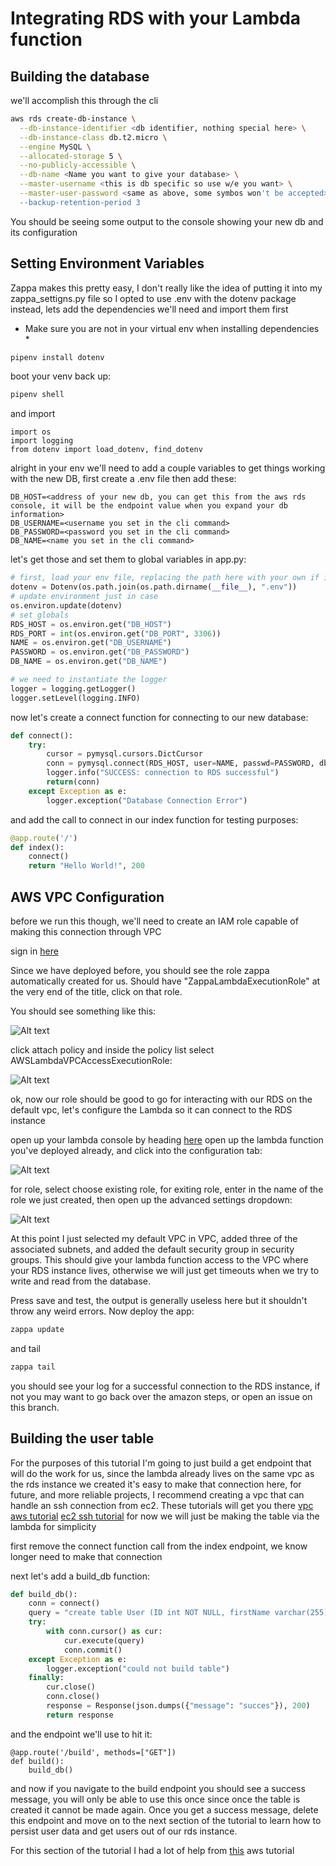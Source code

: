 # Integrating RDS with your Lambda function

## Building the database

we'll accomplish this through the cli

```bash
aws rds create-db-instance \
  --db-instance-identifier <db identifier, nothing special here> \
  --db-instance-class db.t2.micro \
  --engine MySQL \
  --allocated-storage 5 \
  --no-publicly-accessible \
  --db-name <Name you want to give your database> \
  --master-username <this is db specific so use w/e you want> \
  --master-user-password <same as above, some symbos won't be accepted> \
  --backup-retention-period 3
```

You should be seeing some output to the console showing your new db and
its configuration

## Setting Environment Variables

Zappa makes this pretty easy, I don't really like the idea of putting it into my
zappa_settigns.py file so I opted to use .env with the dotenv package instead,
lets add the dependencies we'll need and import them first

* Make sure you are not in your virtual env when installing dependencies *
```bash
pipenv install dotenv
```

boot your venv back up:

```bash
pipenv shell
```

and import

```
import os
import logging
from dotenv import load_dotenv, find_dotenv
```

alright in your env we'll need to add a couple variables to get things working
with the new DB, first create a .env file then add these:
```
DB_HOST=<address of your new db, you can get this from the aws rds console, it will be the endpoint value when you expand your db information>
DB_USERNAME=<username you set in the cli command>
DB_PASSWORD=<password you set in the cli command>
DB_NAME=<name you set in the cli command>
```

let's get those and set them to global variables in app.py:

```python
# first, load your env file, replacing the path here with your own if it differs
dotenv = Dotenv(os.path.join(os.path.dirname(__file__), ".env"))
# update environment just in case
os.environ.update(dotenv)
# set globals
RDS_HOST = os.environ.get("DB_HOST")
RDS_PORT = int(os.environ.get("DB_PORT", 3306))
NAME = os.environ.get("DB_USERNAME")
PASSWORD = os.environ.get("DB_PASSWORD")
DB_NAME = os.environ.get("DB_NAME")

# we need to instantiate the logger
logger = logging.getLogger()
logger.setLevel(logging.INFO)
```

now let's create a connect function for connecting to our new database:

```python
def connect():
    try:
        cursor = pymysql.cursors.DictCursor
        conn = pymysql.connect(RDS_HOST, user=NAME, passwd=PASSWORD, db=DB_NAME, port=RDS_PORT, cursorclass=cursor, connect_timeout=5)
        logger.info("SUCCESS: connection to RDS successful")
        return(conn)
    except Exception as e:
        logger.exception("Database Connection Error")
```

and add the call to connect in our index function for testing purposes:

```python
@app.route('/')
def index():
    connect()
    return "Hello World!", 200

```


## AWS VPC Configuration

before we run this though, we'll need to create an IAM role capable of making this
connection through VPC

sign in [here](https://console.aws.amazon.com/iam/.)

Since we have deployed before, you should see the role zappa automatically
created for us. Should have "ZappaLambdaExecutionRole" at the very end of
the title, click on that role.

You should see something like this:

![Alt text](/../screenshots/screenshots/attach-policy.png?raw=true "Attach Policy")

click attach policy and inside the policy list select AWSLambdaVPCAccessExecutionRole:

![Alt text](/../screenshots/screenshots/select-policy.png?raw=true "Select Policy")

ok, now our role should be good to go for interacting with our RDS on the default vpc,
let's configure the Lambda so it can connect to the RDS instance

open up your lambda console by heading [here](https://console.aws.amazon.com/lambda/home)
open up the lambda function you've deployed already, and click into the configuration tab:

![Alt text](/../screenshots/screenshots/lambda-config.png?raw=true "Lambda Config")

for role, select choose existing role, for exiting role, enter in the name of
the role we just created, then open up the advanced settings dropdown:

![Alt text](/../screenshots/screenshots/lambda-advanced.png?raw=true "Lambda Advanced")

At this point I just selected my default VPC in VPC, added three of the associated
subnets, and added the default security group in security groups. This should give your
lambda function access to the VPC where your RDS instance lives, otherwise we
will just get timeouts when we try to write and read from the database.

Press save and test, the output is generally useless here but it shouldn't throw
any weird errors. Now deploy the app:

```bash
zappa update
```

and tail

```bash
zappa tail
```

you should see your log for a successful connection to the RDS instance, if not
you may want to go back over the amazon steps, or open an issue on this branch.

## Building the user table

For the purposes of this tutorial I'm going to just build a get endpoint that
will do the work for us, since the lambda already lives on the same vpc as the
rds instance we created it's easy to make that connection here, for future, and
more reliable projects, I recommend creating a vpc that can handle an ssh
connection from ec2. These tutorials will get you there [vpc aws tutorial](http://docs.aws.amazon.com/AmazonRDS/latest/UserGuide/CHAP_Tutorials.WebServerDB.CreateVPC.html)
[ec2 ssh tutorial](https://99robots.com/how-to-ssh-to-ec2-instance-on-aws/)
for now we will just be making the table via the lambda for simplicity


first remove the connect function call from the index endpoint, we know longer
need to make that connection

next let's add a build_db function:

```python
def build_db():
    conn = connect()
    query = "create table User (ID int NOT NULL, firstName varchar(255) NOT NULL, lastName varchar(255) NOT NULL, email varchar(255), PRIMARY KEY (ID))"
    try:
        with conn.cursor() as cur:
            cur.execute(query)
            conn.commit()
    except Exception as e:
        logger.exception("could not build table")
    finally:
        cur.close()
        conn.close()
        response = Response(json.dumps({"message": "succes"}), 200)
        return response
```

and the endpoint we'll use to hit it:

```
@app.route('/build', methods=["GET"])
def build():
    build_db()

```

and now if you navigate to the build endpoint you should see a success message,
you will only be able to use this once since once the table is created it cannot
be made again. Once you get a success message, delete this endpoint and move on
to the next section of the tutorial to learn how to persist user data and get
users out of our rds instance.

For this section of the tutorial I had a lot of help from [this](http://docs.aws.amazon.com/lambda/latest/dg/vpc-rds.html) aws tutorial
